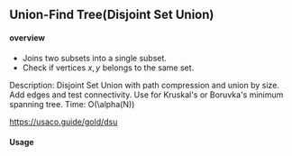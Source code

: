 ## Union-Find Tree(Disjoint Set Union)

#### overview

- Joins two subsets into a single subset.
- Check if vertices $x, y$ belongs to the same set.

Description: Disjoint Set Union with path compression
	and union by size. Add edges and test connectivity. 
	Use for Kruskal's or Boruvka's minimum spanning tree.
Time: O(\alpha(N))

https://usaco.guide/gold/dsu

#### Usage

